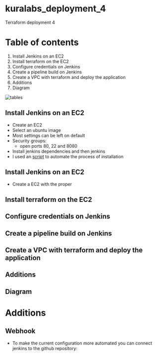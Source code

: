 # kuralabs_deployment_4
Terraform deployment 4

# Table of contents


1. Install Jenkins on an EC2
2. Install terraform on the EC2
3. Configure credentials on Jenkins
4. Create a pipeline build on Jenkins
5. Create a VPC with terraform and deploy the application
6. Additions
7. Diagram

![tables](<link>)

## Install Jenkins on an EC2
* Create an EC2 
* Select an ubuntu image
* Most settings can be left on default
* Security groups:
  * open ports 80, 22 and 8080
* Install jenkins dependencies and then jenkins
* I used an [script](https://github.com/Antoniorios17/kuralabs_deployment_4/blob/main/jenkins-terraform.sh) to automate the process of installation



## Install Jenkins on an EC2
* Create a EC2 with the proper 

## Install terraform on the EC2

## Configure credentials on Jenkins
## Create a pipeline build on Jenkins
## Create a VPC with terraform and deploy the application
## Additions
## Diagram


# Additions
## Webhook
* To make the current configuration more automated you can connect jenkins to the github repository:
